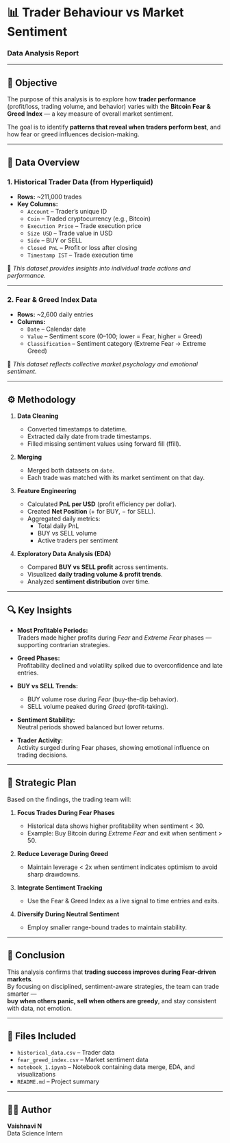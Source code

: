 # 📊 Trader Behaviour vs Market Sentiment  
### Data Analysis Report  

---

## 🎯 Objective  
The purpose of this analysis is to explore how **trader performance** (profit/loss, trading volume, and behavior) varies with the **Bitcoin Fear & Greed Index** — a key measure of overall market sentiment.  

The goal is to identify **patterns that reveal when traders perform best**, and how fear or greed influences decision-making.  

---

## 🧠 Data Overview  

### 1. Historical Trader Data (from Hyperliquid)
- **Rows:** ~211,000 trades  
- **Key Columns:**  
  - `Account` – Trader’s unique ID  
  - `Coin` – Traded cryptocurrency (e.g., Bitcoin)  
  - `Execution Price` – Trade execution price  
  - `Size USD` – Trade value in USD  
  - `Side` – BUY or SELL  
  - `Closed PnL` – Profit or loss after closing  
  - `Timestamp IST` – Trade execution time  

📌 *This dataset provides insights into individual trade actions and performance.*

---

### 2. Fear & Greed Index Data
- **Rows:** ~2,600 daily entries  
- **Columns:**  
  - `Date` – Calendar date  
  - `Value` – Sentiment score (0–100; lower = Fear, higher = Greed)  
  - `Classification` – Sentiment category (Extreme Fear → Extreme Greed)  

📌 *This dataset reflects collective market psychology and emotional sentiment.*

---

## ⚙️ Methodology  

1. **Data Cleaning**
   - Converted timestamps to datetime.  
   - Extracted daily date from trade timestamps.  
   - Filled missing sentiment values using forward fill (ffill).  

2. **Merging**
   - Merged both datasets on `date`.  
   - Each trade was matched with its market sentiment on that day.  

3. **Feature Engineering**
   - Calculated **PnL per USD** (profit efficiency per dollar).  
   - Created **Net Position** (+ for BUY, − for SELL).  
   - Aggregated daily metrics:  
     - Total daily PnL  
     - BUY vs SELL volume  
     - Active traders per sentiment  

4. **Exploratory Data Analysis (EDA)**
   - Compared **BUY vs SELL profit** across sentiments.  
   - Visualized **daily trading volume & profit trends**.  
   - Analyzed **sentiment distribution** over time.  

---

## 🔍 Key Insights  

- **Most Profitable Periods:**  
  Traders made higher profits during *Fear* and *Extreme Fear* phases — supporting contrarian strategies.  

- **Greed Phases:**  
  Profitability declined and volatility spiked due to overconfidence and late entries.  

- **BUY vs SELL Trends:**  
  - BUY volume rose during *Fear* (buy-the-dip behavior).  
  - SELL volume peaked during *Greed* (profit-taking).  

- **Sentiment Stability:**  
  Neutral periods showed balanced but lower returns.  

- **Trader Activity:**  
  Activity surged during Fear phases, showing emotional influence on trading decisions.  

---

## 🚀 Strategic Plan  

Based on the findings, the trading team will:  

1. **Focus Trades During Fear Phases**  
   - Historical data shows higher profitability when sentiment < 30.  
   - Example: Buy Bitcoin during *Extreme Fear* and exit when sentiment > 50.  

2. **Reduce Leverage During Greed**  
   - Maintain leverage < 2x when sentiment indicates optimism to avoid sharp drawdowns.  

3. **Integrate Sentiment Tracking**  
   - Use the Fear & Greed Index as a live signal to time entries and exits.  

4. **Diversify During Neutral Sentiment**  
   - Employ smaller range-bound trades to maintain stability.  

---

## 🏁 Conclusion  

This analysis confirms that **trading success improves during Fear-driven markets**.  
By focusing on disciplined, sentiment-aware strategies, the team can trade smarter —  
**buy when others panic, sell when others are greedy**, and stay consistent with data, not emotion.  

---

## 📁 Files Included
- `historical_data.csv` – Trader data  
- `fear_greed_index.csv` – Market sentiment data  
- `notebook_1.ipynb` – Notebook containing data merge, EDA, and visualizations  
- `README.md` – Project summary  

---

## 👩‍💻 Author
**Vaishnavi N**  
Data Science Intern   
